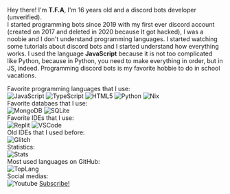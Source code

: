 Hey there! I'm **T.F.A**, I'm 16 years old and a discord bots developer (unverified).<br>I started programming bots since 2019 with my first ever discord account (created on 2017 and deleted in 2020 because It got hacked), I was a noobie and I don't understand programming languages. I started watching some tutorials about discord bots and I started understand how everything works. I used the language **JavaScript** because it is not too complicated like Python, because in Python, you need to make everything in order, but in JS, indeed. Programming discord bots is my favorite hobbie to do in school vacations.

Favorite programming languages that I use:<br>
![JavaScript](https://img.shields.io/badge/JavaScript-F7DF1E?style=for-the-badge&logo=javascript&logoColor=black) ![TypeScript](https://img.shields.io/badge/TypeScript-007ACC?style=for-the-badge&logo=typescript&logoColor=white) ![HTML5](https://img.shields.io/badge/HTML5-E34F26?style=for-the-badge&logo=html5&logoColor=white) ![Python](	https://img.shields.io/badge/Python-14354C?style=for-the-badge&logo=python&logoColor=white) ![Nix](https://img.shields.io/badge/Nix-5277C3?style=for-the-badge&logo=nixos&logoColor=white)<br>
Favorite databaes that I use:<br>
![MongoDB](	https://img.shields.io/badge/MongoDB-4EA94B?style=for-the-badge&logo=mongodb&logoColor=white) ![SQLite](https://img.shields.io/badge/SQLite-07405E?style=for-the-badge&logo=sqlite&logoColor=white)<br>
Favorite IDEs that I use:<br>
![Replit](https://img.shields.io/badge/replit-667881?style=for-the-badge&logo=replit&logoColor=white) ![VSCode](	https://img.shields.io/badge/Visual_Studio_Code-0078D4?style=for-the-badge&logo=visual%20studio%20code&logoColor=white)<br>
Old IDEs that I used before:<br>
![Glitch](https://img.shields.io/badge/Glitch-2800ff?style=for-the-badge&logo=glitch&logoColor=white)<br>
Statistics:<br>
![Stats](https://github-readme-stats.vercel.app/api?username=TFAGaming&theme=blue-green)<br>
Most used languages on GitHub:<br>
![TopLang](	https://github-readme-stats.vercel.app/api/top-langs/?username=TFAGaming&theme=blue-green)<br>
Social medias:<br>
![Youtube](https://img.shields.io/badge/YouTube-FF0000?style=for-the-badge&logo=youtube&logoColor=white)   [Subscribe!](https://www.youtube.com/c/TFA7524)
